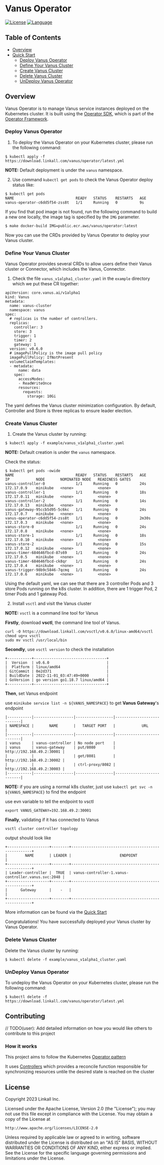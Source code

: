 # Vanus Operator
[![License](https://img.shields.io/badge/License-Apache_2.0-green.svg)](https://github.com/vanus-labs/vanus/blob/main/LICENSE)
[![Language](https://img.shields.io/badge/Language-Go-blue.svg)](https://golang.org/)

## Table of Contents
- [Overview](#overview)
- [Quick Start](#quick-start)
  - [Deploy Vanus Operator](#deploy-vanus-operator)
  - [Define Your Vanus Cluster](#define-your-vanus-cluster)
  - [Create Vanus Cluster](#create-vanus-cluster)
  - [Delete Vanus Cluster](#delete-vanus-cluster)
  - [UnDeploy Vanus Operator](#undeploy-vanus-operator)

## Overview

Vanus Operator is to manage Vanus service instances deployed on the Kubernetes cluster.
It is built using the [Operator SDK](https://github.com/operator-framework/operator-sdk), which is part of the [Operator Framework](https://github.com/operator-framework/).

### Deploy Vanus Operator

1. To deploy the Vanus Operator on your Kubernetes cluster, please run the following command:

```shell
$ kubectl apply -f https://download.linkall.com/vanus/operator/latest.yml
```

**NOTE:** Default deployment is under the `vanus` namespace. 

2. Use command ```kubectl get pods``` to check the Vanus Operator deploy status like:

```
$ kubectl get pods
NAME                            READY   STATUS    RESTARTS   AGE
vanus-operator-c6dd5f54-zss8t   1/1     Running   0          9s
```

If you find that pod image is not found, run the following command to build a new one locally,
the image tag is specified by the `IMG` parameter.

```shell
$ make docker-build IMG=public.ecr.aws/vanus/operator:latest
```

Now you can use the CRDs provided by Vanus Operator to deploy your Vanus cluster.

### Define Your Vanus Cluster

Vanus Operator provides several CRDs to allow users define their Vanus cluster or Connector, which includes the Vanus, Connector.

1. Check the file ```vanus_v1alpha1_cluster.yaml``` in the ```example``` directory which we put these CR together:
```
apiVersion: core.vanus.ai/v1alpha1
kind: Vanus
metadata:
  name: vanus-cluster
  namespace: vanus
spec:
  # replicas is the number of controllers.
  replicas:
    controller: 3
    store: 3
    trigger: 1
    timer: 2
    gateway: 1
  version: v0.6.0
  # imagePullPolicy is the image pull policy
  imagePullPolicy: IfNotPresent
  volumeClaimTemplates:
  - metadata:
      name: data
    spec:
      accessModes:
      - ReadWriteOnce
      resources:
        requests:
          storage: 10Gi
```

The yaml defines the Vanus cluster minimization configuration. By default, Controller and Store is three replicas to ensure leader election.

### Create Vanus Cluster

1. Create the Vanus cluster by running:

```shell
$ kubectl apply -f example/vanus_v1alpha1_cluster.yaml
```

**NOTE:** Default creation is under the `vanus` namespace.

Check the status:

```
$ kubectl get pods -owide
NAME                            READY   STATUS    RESTARTS   AGE     IP            NODE       NOMINATED NODE   READINESS GATES
vanus-controller-0              1/1     Running   0          24s     172.17.0.9    minikube   <none>           <none>
vanus-controller-1              1/1     Running   0          18s     172.17.0.11   minikube   <none>           <none>
vanus-controller-2              1/1     Running   0          14s     172.17.0.13   minikube   <none>           <none>
vanus-gateway-95ccb5d95-5c6kc   1/1     Running   0          24s     172.17.0.7    minikube   <none>           <none>
vanus-operator-c6dd5f54-zss8t   1/1     Running   0          2m30s   172.17.0.3    minikube   <none>           <none>
vanus-store-0                   1/1     Running   0          24s     172.17.0.8    minikube   <none>           <none>
vanus-store-1                   1/1     Running   0          18s     172.17.0.10   minikube   <none>           <none>
vanus-store-2                   1/1     Running   0          15s     172.17.0.12   minikube   <none>           <none>
vanus-timer-684646fbcd-87s69    1/1     Running   0          24s     172.17.0.5    minikube   <none>           <none>
vanus-timer-684646fbcd-ck8qr    1/1     Running   0          24s     172.17.0.4    minikube   <none>           <none>
vanus-trigger-98b9c5846-7qcmq   1/1     Running   0          24s     172.17.0.6    minikube   <none>           <none>
```

Using the default yaml, we can see that there are 3 controller Pods and 3 store Pods running on the k8s cluster. In addition, there are 1 trigger Pod, 2 timer Pods and 1 gateway Pod.

2. Install `vsctl` and visit the Vanus cluster

**NOTE:** `vsctl` is a command line tool for Vanus

**Firstly**, download **vsctl**, the command line tool of Vanus.

```shell
curl -O https://download.linkall.com/vsctl/v0.6.0/linux-amd64/vsctl
chmod ug+x vsctl
sudo mv vsctl /usr/local/bin
```

**Secondly**, use `vsctl version` to check the installation

```shell
+-----------+---------------------------------+
|  Version  | v0.6.0                          |
|  Platform | linux/amd64                     |
| GitCommit | 0e2d371                         |
| BuildDate | 2022-11-01_03:47:49+0000        |
| GoVersion | go version go1.18.7 linux/amd64 |
+-----------+---------------------------------+
```

**Then**, set Vanus endpoint

use `minikube service list -n ${VANUS_NAMESPACE}` to get **Vanus Gateway**'s endpoint

```shell
|-----------|------------------|-----------------|---------------------------|
| NAMESPACE |       NAME       |   TARGET PORT   |            URL            |
|-----------|------------------|-----------------|---------------------------|
| vanus     | vanus-controller | No node port    |
| vanus     | vanus-gateway    | put/8080        | http://192.168.49.2:30001 |
|           |                  | get/8081        | http://192.168.49.2:30002 |
|           |                  | ctrl-proxy/8082 | http://192.168.49.2:30003 |
|-----------|------------------|-----------------|---------------------------|
```

**NOTE:** if you are using a normal k8s cluster, just use `kubectl get svc -n ${VANUS_NAMESPACE}` to find the endpoint

use evn variable to tell the endpoint to vsctl

```shell
export VANUS_GATEWAY=192.168.49.2:30001
```

**Finally**, validating if it has connected to Vanus

```shell
vsctl cluster controller topology
```

output should look like

```shell
+-------------------+--------+----------------------------------------------------+
|        NAME       | LEADER |                      ENDPOINT                      |
+-------------------+--------+----------------------------------------------------+
| Leader-controller |  TRUE  | vanus-controller-1.vanus-controller.vanus.svc:2048 |
+-------------------+--------+----------------------------------------------------+
|      Gateway      |    -   |                                                    |
+-------------------+--------+----------------------------------------------------+
```

More information can be found via the [Quick Start](https://docs.linkall.com/getting-started/quick-start)

Congratulations! You have successfully deployed your Vanus cluster by Vanus Operator.

### Delete Vanus Cluster

Delete the Vanus cluster by running:

```shell
$ kubectl delete -f example/vanus_v1alpha1_cluster.yaml
```

### UnDeploy Vanus Operator

To undeploy the Vanus Operator on your Kubernetes cluster, please run the following command:

```shell
$ kubectl delete -f https://download.linkall.com/vanus/operator/latest.yml
```

## Contributing
// TODO(user): Add detailed information on how you would like others to contribute to this project

### How it works
This project aims to follow the Kubernetes [Operator pattern](https://kubernetes.io/docs/concepts/extend-kubernetes/operator/)

It uses [Controllers](https://kubernetes.io/docs/concepts/architecture/controller/) 
which provides a reconcile function responsible for synchronizing resources untile the desired state is reached on the cluster 

## License

Copyright 2023 Linkall Inc.

Licensed under the Apache License, Version 2.0 (the "License");
you may not use this file except in compliance with the License.
You may obtain a copy of the License at

    http://www.apache.org/licenses/LICENSE-2.0

Unless required by applicable law or agreed to in writing, software
distributed under the License is distributed on an "AS IS" BASIS,
WITHOUT WARRANTIES OR CONDITIONS OF ANY KIND, either express or implied.
See the License for the specific language governing permissions and
limitations under the License.

